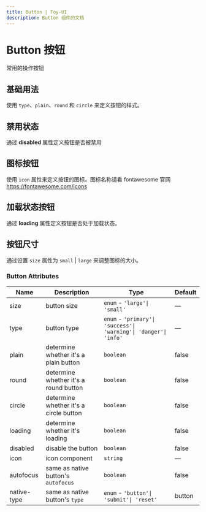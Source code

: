 ```yaml
---
title: Button | Toy-UI
description: Button 组件的文档
---
```


# Button 按钮
常用的操作按钮

## 基础用法
使用 `type`、`plain`、`round` 和 `circle` 来定义按钮的样式。

<preview path="../demo/Button/Basic.vue" title="基础用法" description="Button 组件的基础用法"></preview>


## 禁用状态
通过 **disabled** 属性定义按钮是否被禁用

<preview path="../demo/Button/Disabled.vue" title="禁用按钮" description="Button 禁用按钮"></preview>


## 图标按钮
使用 `icon` 属性来定义按钮的图标。图标名称请看 fontawesome 官网 https://fontawesome.com/icons

<preview path="../demo/Button/Icon.vue" title="图标按钮" description="Button 图标按钮"></preview>


## 加载状态按钮
通过 **loading** 属性定义按钮是否处于加载状态。

<preview path="../demo/Button/Loading.vue" title="加载状态按钮" description="Button 加载状态按钮"></preview>


## 按钮尺寸
通过设置 `size` 属性为 `small` | `large` 来调整图标的大小。

<preview path="../demo/Button/Size.vue" title="按钮尺寸" description="Button 按钮尺寸"></preview>


### Button Attributes

| Name              | Description                                                             | Type                                                                            | Default |
| ----------------- | ----------------------------------------------------------------------- | ------------------------------------------------------------------------------- | ------- |
| size              | button size                                                             | `enum` - `'large'\| 'small'`                                                    | —       |
| type              | button type                                                             | `enum` - `'primary'\| 'success'\| 'warning'\| 'danger'\| 'info'`                | —       |
| plain             | determine whether it's a plain button                                   | `boolean`                                                                       | false   |
| round             | determine whether it's a round button                                   | `boolean`                                                                       | false   |
| circle            | determine whether it's a circle button                                  | `boolean`                                                                       | false   |
| loading           | determine whether it's loading                                          | `boolean`                                                                       | false   |
| disabled          | disable the button                                                      | `boolean`                                                                       | false   |
| icon              | icon component                                                          | `string`                                                                        | —       |
| autofocus         | same as native button's `autofocus`                                     | `boolean`                                                                       | false   |
| native-type       | same as native button's `type`                                          | `enum` - `'button'\| 'submit'\| 'reset'`                                        | button  |
